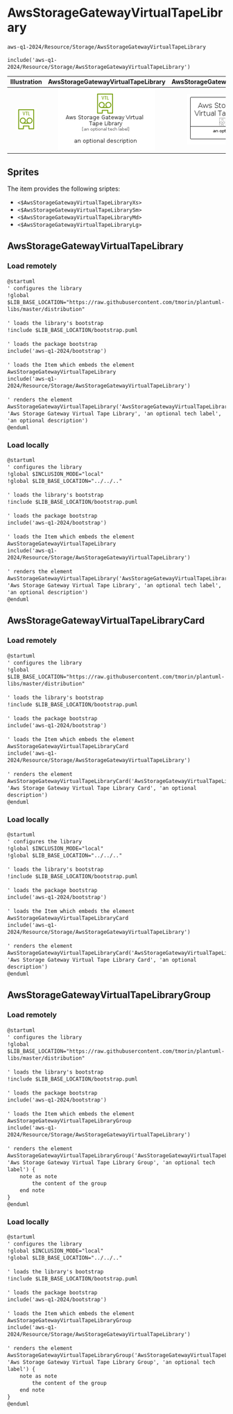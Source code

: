 # AwsStorageGatewayVirtualTapeLibrary


```text
aws-q1-2024/Resource/Storage/AwsStorageGatewayVirtualTapeLibrary
```

```text
include('aws-q1-2024/Resource/Storage/AwsStorageGatewayVirtualTapeLibrary')
```



| Illustration | AwsStorageGatewayVirtualTapeLibrary | AwsStorageGatewayVirtualTapeLibraryCard | AwsStorageGatewayVirtualTapeLibraryGroup |
| :---: | :---: | :---: | :---: |
| ![illustration for Illustration](../../../aws-q1-2024/Resource/Storage/AwsStorageGatewayVirtualTapeLibrary.png) | ![illustration for AwsStorageGatewayVirtualTapeLibrary](../../../aws-q1-2024/Resource/Storage/AwsStorageGatewayVirtualTapeLibrary.Local.png) | ![illustration for AwsStorageGatewayVirtualTapeLibraryCard](../../../aws-q1-2024/Resource/Storage/AwsStorageGatewayVirtualTapeLibraryCard.Local.png) | ![illustration for AwsStorageGatewayVirtualTapeLibraryGroup](../../../aws-q1-2024/Resource/Storage/AwsStorageGatewayVirtualTapeLibraryGroup.Local.png) |



## Sprites
The item provides the following sriptes:

- `<$AwsStorageGatewayVirtualTapeLibraryXs>`
- `<$AwsStorageGatewayVirtualTapeLibrarySm>`
- `<$AwsStorageGatewayVirtualTapeLibraryMd>`
- `<$AwsStorageGatewayVirtualTapeLibraryLg>`





## AwsStorageGatewayVirtualTapeLibrary

### Load remotely
```plantuml
@startuml
' configures the library
!global $LIB_BASE_LOCATION="https://raw.githubusercontent.com/tmorin/plantuml-libs/master/distribution"

' loads the library's bootstrap
!include $LIB_BASE_LOCATION/bootstrap.puml

' loads the package bootstrap
include('aws-q1-2024/bootstrap')

' loads the Item which embeds the element AwsStorageGatewayVirtualTapeLibrary
include('aws-q1-2024/Resource/Storage/AwsStorageGatewayVirtualTapeLibrary')

' renders the element
AwsStorageGatewayVirtualTapeLibrary('AwsStorageGatewayVirtualTapeLibrary', 'Aws Storage Gateway Virtual Tape Library', 'an optional tech label', 'an optional description')
@enduml
```

### Load locally
```plantuml
@startuml
' configures the library
!global $INCLUSION_MODE="local"
!global $LIB_BASE_LOCATION="../../.."

' loads the library's bootstrap
!include $LIB_BASE_LOCATION/bootstrap.puml

' loads the package bootstrap
include('aws-q1-2024/bootstrap')

' loads the Item which embeds the element AwsStorageGatewayVirtualTapeLibrary
include('aws-q1-2024/Resource/Storage/AwsStorageGatewayVirtualTapeLibrary')

' renders the element
AwsStorageGatewayVirtualTapeLibrary('AwsStorageGatewayVirtualTapeLibrary', 'Aws Storage Gateway Virtual Tape Library', 'an optional tech label', 'an optional description')
@enduml
```

## AwsStorageGatewayVirtualTapeLibraryCard

### Load remotely
```plantuml
@startuml
' configures the library
!global $LIB_BASE_LOCATION="https://raw.githubusercontent.com/tmorin/plantuml-libs/master/distribution"

' loads the library's bootstrap
!include $LIB_BASE_LOCATION/bootstrap.puml

' loads the package bootstrap
include('aws-q1-2024/bootstrap')

' loads the Item which embeds the element AwsStorageGatewayVirtualTapeLibraryCard
include('aws-q1-2024/Resource/Storage/AwsStorageGatewayVirtualTapeLibrary')

' renders the element
AwsStorageGatewayVirtualTapeLibraryCard('AwsStorageGatewayVirtualTapeLibraryCard', 'Aws Storage Gateway Virtual Tape Library Card', 'an optional description')
@enduml
```

### Load locally
```plantuml
@startuml
' configures the library
!global $INCLUSION_MODE="local"
!global $LIB_BASE_LOCATION="../../.."

' loads the library's bootstrap
!include $LIB_BASE_LOCATION/bootstrap.puml

' loads the package bootstrap
include('aws-q1-2024/bootstrap')

' loads the Item which embeds the element AwsStorageGatewayVirtualTapeLibraryCard
include('aws-q1-2024/Resource/Storage/AwsStorageGatewayVirtualTapeLibrary')

' renders the element
AwsStorageGatewayVirtualTapeLibraryCard('AwsStorageGatewayVirtualTapeLibraryCard', 'Aws Storage Gateway Virtual Tape Library Card', 'an optional description')
@enduml
```

## AwsStorageGatewayVirtualTapeLibraryGroup

### Load remotely
```plantuml
@startuml
' configures the library
!global $LIB_BASE_LOCATION="https://raw.githubusercontent.com/tmorin/plantuml-libs/master/distribution"

' loads the library's bootstrap
!include $LIB_BASE_LOCATION/bootstrap.puml

' loads the package bootstrap
include('aws-q1-2024/bootstrap')

' loads the Item which embeds the element AwsStorageGatewayVirtualTapeLibraryGroup
include('aws-q1-2024/Resource/Storage/AwsStorageGatewayVirtualTapeLibrary')

' renders the element
AwsStorageGatewayVirtualTapeLibraryGroup('AwsStorageGatewayVirtualTapeLibraryGroup', 'Aws Storage Gateway Virtual Tape Library Group', 'an optional tech label') {
    note as note
        the content of the group
    end note
}
@enduml
```

### Load locally
```plantuml
@startuml
' configures the library
!global $INCLUSION_MODE="local"
!global $LIB_BASE_LOCATION="../../.."

' loads the library's bootstrap
!include $LIB_BASE_LOCATION/bootstrap.puml

' loads the package bootstrap
include('aws-q1-2024/bootstrap')

' loads the Item which embeds the element AwsStorageGatewayVirtualTapeLibraryGroup
include('aws-q1-2024/Resource/Storage/AwsStorageGatewayVirtualTapeLibrary')

' renders the element
AwsStorageGatewayVirtualTapeLibraryGroup('AwsStorageGatewayVirtualTapeLibraryGroup', 'Aws Storage Gateway Virtual Tape Library Group', 'an optional tech label') {
    note as note
        the content of the group
    end note
}
@enduml
```

